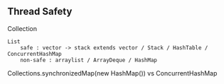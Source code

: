 ## Thread Safety

Collection

    List
        safe : vector -> stack extends vector / Stack / HashTable / ConcurrentHashMap
        non-safe : arraylist / ArrayDeque / HashMap


Collections.synchronizedMap(new HashMap()) vs ConcurrentHashMap